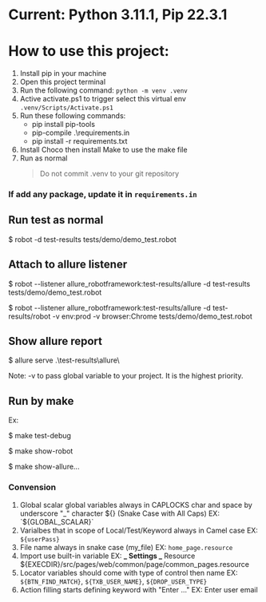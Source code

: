 # Current: Python 3.11.1, Pip 22.3.1

# How to use this project:

1. Install pip in your machine
2. Open this project terminal
3. Run the following command: `python -m venv .venv`
4. Active activate.ps1 to trigger select this virtual env `.venv/Scripts/Activate.ps1`
5. Run these following commands:
   - pip install pip-tools
   - pip-compile .\requirements.in
   - pip install -r requirements.txt
6. Install Choco then install Make to use the make file
7. Run as normal
   > Do not commit .venv to your git repository

### If add any package, update it in `requirements.in`

## Run test as normal

$ robot -d test-results tests/demo/demo_test.robot

## Attach to allure listener

$ robot --listener allure_robotframework:test-results/allure -d test-results tests/demo/demo_test.robot

$ robot --listener allure_robotframework:test-results/allure -d test-results/robot -v env:prod -v browser:Chrome tests/demo/demo_test.robot

## Show allure report

$ allure serve .\test-results\allure\

Note: -v to pass global variable to your project. It is the highest priority.

## Run by make

Ex:

$ make test-debug

$ make show-robot

$ make show-allure...

### Convension

1. Global scalar global variables always in CAPLOCKS char and space by underscore "\_" character ${} (Snake Case with All Caps)
   EX: `${GLOBAL_SCALAR}`
2. Varialbes that in scope of Local/Test/Keyword always in Camel case
   EX: `${userPass}`
3. File name always in snake case (my_file)
   EX: `home_page.resource`
4. Import use built-in variable
   EX: **_ Settings _**
   Resource ${EXECDIR}/src/pages/web/common/page/common_pages.resource
5. Locator variables should come with type of control then name
   EX: `${BTN_FIND_MATCH}`, `${TXB_USER_NAME}`, `${DROP_USER_TYPE}`
6. Action filling starts defining keyword with "Enter ..."
   EX: Enter user email
